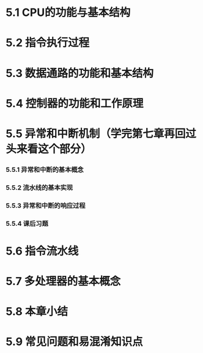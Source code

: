 # 5.1 CPU的功能与基本结构

# 5.2 指令执行过程

# 5.3 数据通路的功能和基本结构

# 5.4 控制器的功能和工作原理



# 5.5 异常和中断机制（学完第七章再回过头来看这个部分）

### 5.5.1 异常和中断的基本概念

### 5.5.2 流水线的基本实现

### 5.5.3 异常和中断的响应过程

### 5.5.4 课后习题





# 5.6 指令流水线

# 5.7 多处理器的基本概念

# 5.8 本章小结

# 5.9 常见问题和易混淆知识点